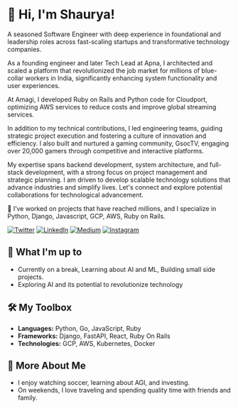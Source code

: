# 👋 Hi, I'm Shaurya!

A seasoned Software Engineer with deep experience in foundational and leadership roles across fast-scaling startups and transformative technology companies.

As a founding engineer and later Tech Lead at Apna, I architected and scaled a platform that revolutionized the job market for millions of blue-collar workers in India, significantly enhancing system functionality and user experiences.

At Amagi, I developed Ruby on Rails and Python code for Cloudport, optimizing AWS services to reduce costs and improve global streaming services.

In addition to my technical contributions, I led engineering teams, guiding strategic project execution and fostering a culture of innovation and efficiency. I also built and nurtured a gaming community, GsocTV, engaging over 20,000 gamers through competitive and interactive platforms.

My expertise spans backend development, system architecture, and full-stack development, with a strong focus on project management and strategic planning. I am driven to develop scalable technology solutions that advance industries and simplify lives. Let's connect and explore potential collaborations for technological advancement.

🔭 I’ve worked on projects that have reached millions, and I specialize in Python, Django, Javascript, GCP, AWS, Ruby on Rails.

[![Twitter][1.1]][twitter]  [![LinkedIn][2.1]][linkedin]  [![Medium][4.1]][medium]  [![Instagram][5.1]][insta]

## 🚀 What I'm up to
- Currently on a break, Learning about AI and ML, Building small side projects.
- Exploring AI and its potential to revolutionize technology

## 🛠️ My Toolbox
- **Languages:** Python, Go, JavaScript, Ruby
- **Frameworks:** Django, FastAPI, React, Ruby On Rails
- **Technologies:** GCP, AWS, Kubernetes, Docker

## 👀 More About Me
- I enjoy watching soccer, learning about AGI, and investing.
- On weekends, I love traveling and spending quality time with friends and family.

[1.1]: https://img.shields.io/badge/Twitter-00acee
[2.1]: https://img.shields.io/badge/Linked_In-0e76a8
[4.1]: https://img.shields.io/badge/Medium-000
[5.1]: https://img.shields.io/badge/Instagram-dd2a7b
[6.1]: https://img.shields.io/badge/shahi.shaurya@gmail.com-d44638

[linkedin]: https://www.linkedin.com/in/shaurya-shahi/
[twitter]: https://twitter.com/shauryashahi
[insta]: https://www.instagram.com/shauryashahi/
[medium]: https://medium.com/@shauryashahi
[gmail]: mailto:shahi.shaurya@gmail.com

